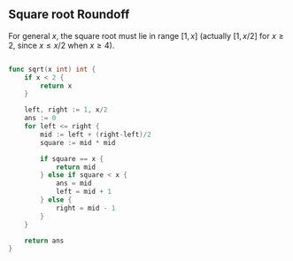 ## Square root Roundoff

For general $x$, the square root must lie in range 
$[1,x]$ (actually $[1,x/2]$ for $x≥2$, since
$x≤x/2$ when $x≥4$).

```go

func sqrt(x int) int {
    if x < 2 {
        return x
    }

    left, right := 1, x/2
    ans := 0
    for left <= right {
        mid := left + (right-left)/2
        square := mid * mid

        if square == x {
            return mid
        } else if square < x {
            ans = mid
            left = mid + 1
        } else {
            right = mid - 1
        }
    }

    return ans
}
```
